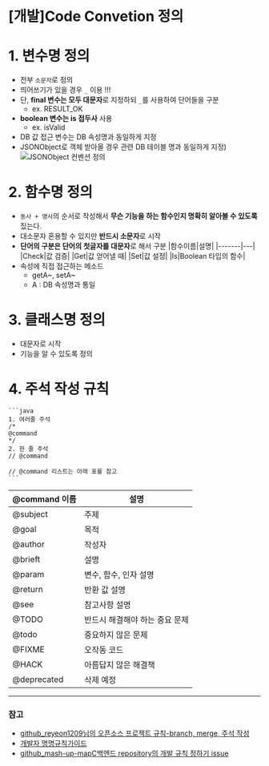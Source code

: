 [개발]Code Convetion 정의
==========

# 1. 변수명 정의
- 전부 `소문자`로 정의
- 띄어쓰기가 있을 경우 `_` 이용 !!!
- 단, **final 변수는 모두 대문자**로 지정하되 `_`를 사용하여 단어들을 구분
    - ex. RESULT_OK
- **boolean 변수는 is 접두사** 사용
    - ex. isValid
- DB 값 접근 변수는 DB 속성명과 동일하게 지정
- JSONObject로 객체 받아올 경우 관련 DB 테이블 명과 동일하게 지정)
  ![JSONObject 컨벤션 정의](https://user-images.githubusercontent.com/68772751/116817388-111b0580-aba1-11eb-8605-e6bd1e1c5efa.png)

  
# 2. 함수명 정의
- `동사 + 명사`의 순서로 작성해서 **무슨 기능을 하는 함수인지 명확히 알아볼 수 있도록** 짔는다.
- 대소문자 혼용할 수 있지만 **반드시 소문자**로 시작
- **단어의 구분은 단어의 첫글자를 대문자**로 해서 구분
   |함수이름|설명|
   |-------|---|
   |Check|값 검증|
   |Get|값 얻어낼 때|
   |Set|값 설정|
   |Is|Boolean 타입의 함수|
- 속성에 직접 접근하는 메소드
    - getA~, setA~
    - A : DB 속성명과 통일
 
# 3. 클래스명 정의
- 대문자로 시작
- 기능을 알 수 있도록 정의


# 4. 주석 작성 규칙
    ```java
    1. 여러줄 주석
    /*
    @command
    */
    2. 한 줄 주석
    // @command

    // @command 리스트는 아래 표를 참고
    ```
   |@command 이름|설명|
   |-------|---|
   |@subject|주제|
   |@goal|목적|
   |@author|작성자|
   |@brieft|설명|
   |@param|변수, 함수, 인자 설명|
   |@return|반환 값 설명|
   |@see|참고사항 설명|
   |@TODO|반드시 해결해야 하는 중요 문제|
   |@todo|중요하지 않은 문제|
   |@FIXME|오작동 코드|
   |@HACK|아름답지 않은 해결책|
   |@deprecated|삭제 예정|
   
   

***
### 참고
- [github_reyeon1209님의 오픈소스 프로젝트 규칙-branch, merge, 주석 작성](https://github.com/reyeon1209/Open_Source_Project/labels/rules)
- [개발자 명명규칙가이드](https://blog.naver.com/smartv11/222264622430)
- [github_mash-up-mapC백엔드 repository의 개발 규칙 정하기 issue](https://github.com/Mash-Up-MapC/MapC-backend/issues/17)
